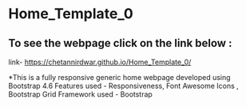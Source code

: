 # Home_Template_0
## To see the webpage click on the link below :
link- https://chetannirdwar.github.io/Home_Template_0/

*This is a fully responsive generic home webpage developed using Bootstrap 4.6
Features used - Responsiveness, Font Awesome Icons , Bootstrap Grid
Framework used - Bootstrap

